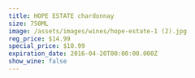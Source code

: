 ```yaml
---
title: HOPE ESTATE chardonnay
size: 750ML
image: /assets/images/wines/hope-estate-1 (2).jpg
reg_price: $14.99
special_price: $10.99
expiration_date: 2016-04-20T00:00:00.000Z
show_wine: false
---
```




